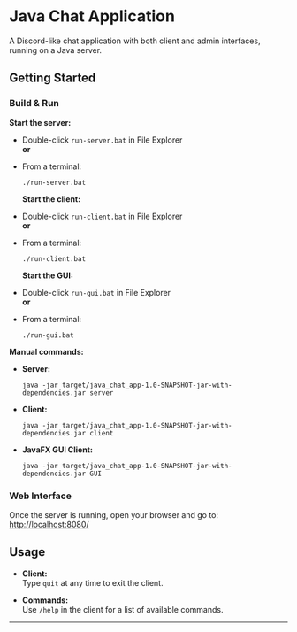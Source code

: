 # Java Chat Application

A Discord-like chat application with both client and admin interfaces, running on a Java server.

## Getting Started

### Build & Run

**Start the server:**
- Double-click `run-server.bat` in File Explorer  
  **or**
- From a terminal:
  ```
  ./run-server.bat
  ```

  **Start the client:**
- Double-click `run-client.bat` in File Explorer  
  **or**
- From a terminal:
  ```
  ./run-client.bat
  ```

  **Start the GUI:**
- Double-click `run-gui.bat` in File Explorer  
  **or**
- From a terminal:
  ```
  ./run-gui.bat
  ```

**Manual commands:**

- **Server:**
  ```
  java -jar target/java_chat_app-1.0-SNAPSHOT-jar-with-dependencies.jar server
  ```

- **Client:**
  ```
  java -jar target/java_chat_app-1.0-SNAPSHOT-jar-with-dependencies.jar client
  ```

- **JavaFX GUI Client:**
  ```
  java -jar target/java_chat_app-1.0-SNAPSHOT-jar-with-dependencies.jar GUI
  ```

### Web Interface

Once the server is running, open your browser and go to:  
[http://localhost:8080/](http://localhost:8080/)

## Usage

- **Client:**  
  Type `quit` at any time to exit the client.

- **Commands:**  
  Use `/help` in the client for a list of available commands.

---